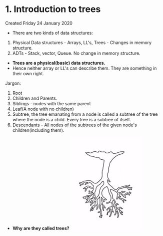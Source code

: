 # 1. Introduction to trees

Created Friday 24 January 2020

- There are two kinds of data structures:

1. Physical Data structures - Arrays, LL's, Trees - Changes in memory structure.
2. ADTs - Stack, vector, Queue. No change in memory structure.

- **Trees are a physical(basic) data structures.**
- Hence neither array or LL's can describe them. They are something in their own right.

Jargon:
1. Root
2. Children and Parents.
3. Siblings - nodes with the same parent
4. Leaf(A node with no children)
5. Subtree, the tree emanating from a node is called a subtree of the tree where the node is a child. Every tree is a subtree of itself.
6. Descendants - All nodes of the subtrees of the given node's children(including them).

- **Why are they called trees?** ![](../../../../../../assets/1._Introduction_to_trees-image-1-ab3f2014.png)
